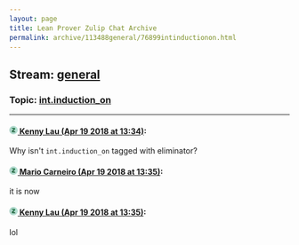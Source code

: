 ```yaml
---
layout: page
title: Lean Prover Zulip Chat Archive 
permalink: archive/113488general/76899intinductionon.html
---
```


## Stream: [general](index.html)
### Topic: [int.induction_on](76899intinductionon.html)

---

#### [![Click to go to Zulip](../../assets/img/zulip2.png) Kenny Lau (Apr 19 2018 at 13:34)](https://leanprover.zulipchat.com/#narrow/stream/113488-general/topic/int.induction_on/near/125301381):
Why isn't `int.induction_on` tagged with eliminator?

#### [![Click to go to Zulip](../../assets/img/zulip2.png) Mario Carneiro (Apr 19 2018 at 13:35)](https://leanprover.zulipchat.com/#narrow/stream/113488-general/topic/int.induction_on/near/125301398):
it is now

#### [![Click to go to Zulip](../../assets/img/zulip2.png) Kenny Lau (Apr 19 2018 at 13:35)](https://leanprover.zulipchat.com/#narrow/stream/113488-general/topic/int.induction_on/near/125301401):
lol

